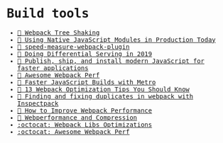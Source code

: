 <samp>

# Build tools

- [📝 Webpack Tree Shaking](https://webpack.js.org/guides/tree-shaking/#clarifying-tree-shaking-and-sideeffects)
- [📝 Using Native JavaScript Modules in Production Today](https://philipwalton.com/articles/using-native-javascript-modules-in-production-today)
- [📝 speed-measure-webpack-plugin](https://www.npmjs.com/package/speed-measure-webpack-plugin)
- [📝 Doing Differential Serving in 2019](https://calendar.perfplanet.com/2018/doing-differential-serving-in-2019)
- [📝 Publish, ship, and install modern JavaScript for faster applications](https://web.dev/publish-modern-javascript/)
- [📝 Awesome Webpack Perf](https://github.com/iamakulov/awesome-webpack-perf)
- [📝 Faster JavaScript Builds with Metro](https://medium.com/airbnb-engineering/faster-javascript-builds-with-metro-cfc46d617a1f)
- [📝 13 Webpack Optimization Tips You Should Know](https://medium.com/frontend-canteen/13-webpack-optimization-tips-you-should-know-668666f8c020)
- [📝 Finding and fixing duplicates in webpack with Inspectpack](https://formidable.com/blog/2018/finding-webpack-duplicates-with-inspectpack-plugin/)
- [📝 How to Improve Webpack Performance](https://medium.com/javascript-in-plain-english/how-to-improve-webpack-performance-7637db26fa5f)
- [📝 Webperformance and Compression](https://calendar.perfplanet.com/2022/webperformance-and-compression)
- [:octocat: Webpack Libs Optimizations](https://github.com/GoogleChromeLabs/webpack-libs-optimizations)
- [:octocat: Awesome Webpack Perf](https://github.com/iamakulov/awesome-webpack-perf)

</samp>
